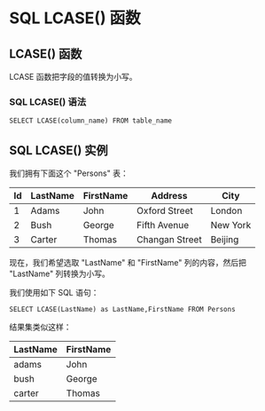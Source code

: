 
# SQL LCASE() 函数




## LCASE() 函数

LCASE 函数把字段的值转换为小写。

### SQL LCASE() 语法

```
SELECT LCASE(column_name) FROM table_name
```

## SQL LCASE() 实例

我们拥有下面这个 "Persons" 表：

| Id | LastName | FirstName | Address | City |
| --- | --- | --- | --- | --- |
| 1 | Adams | John | Oxford Street | London |
| 2 | Bush | George | Fifth Avenue | New York |
| 3 | Carter | Thomas | Changan Street | Beijing |

现在，我们希望选取 "LastName" 和 "FirstName" 列的内容，然后把 "LastName" 列转换为小写。

我们使用如下 SQL 语句：

```
SELECT LCASE(LastName) as LastName,FirstName FROM Persons
```

结果集类似这样：

| LastName | FirstName |
| --- | --- |
| adams | John |
| bush | George |
| carter | Thomas |





